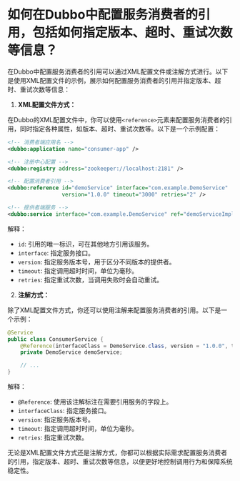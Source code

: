 # 如何在Dubbo中配置服务消费者的引用，包括如何指定版本、超时、重试次数等信息？

在Dubbo中配置服务消费者的引用可以通过XML配置文件或注解方式进行。以下是使用XML配置文件的示例，展示如何配置服务消费者的引用并指定版本、超时、重试次数等信息：



1. **XML配置文件方式：**

在Dubbo的XML配置文件中，你可以使用`<reference>`元素来配置服务消费者的引用，同时指定各种属性，如版本、超时、重试次数等。以下是一个示例配置：



```xml
<!-- 消费者端应用名 -->
<dubbo:application name="consumer-app" />

<!-- 注册中心配置 -->
<dubbo:registry address="zookeeper://localhost:2181" />

<!-- 配置消费者引用 -->
<dubbo:reference id="demoService" interface="com.example.DemoService"
                 version="1.0.0" timeout="3000" retries="2" />

<!-- 提供者端服务 -->
<dubbo:service interface="com.example.DemoService" ref="demoServiceImpl" />
```



解释：

+ `id`: 引用的唯一标识，可在其他地方引用该服务。
+ `interface`: 指定服务接口。
+ `version`: 指定服务版本号，用于区分不同版本的提供者。
+ `timeout`: 指定调用超时时间，单位为毫秒。
+ `retries`: 指定重试次数，当调用失败时会自动重试。



2. **注解方式：**

除了XML配置文件方式，你还可以使用注解来配置服务消费者的引用。以下是一个示例：



```java
@Service
public class ConsumerService {
    @Reference(interfaceClass = DemoService.class, version = "1.0.0", timeout = 3000, retries = 2)
    private DemoService demoService;

    // ...
}
```



解释：

+ `@Reference`: 使用该注解标注在需要引用服务的字段上。
+ `interfaceClass`: 指定服务接口。
+ `version`: 指定服务版本号。
+ `timeout`: 指定调用超时时间，单位为毫秒。
+ `retries`: 指定重试次数。



无论是XML配置文件方式还是注解方式，你都可以根据实际需求配置服务消费者的引用，指定版本、超时、重试次数等信息，以便更好地控制调用行为和保障系统稳定性。

